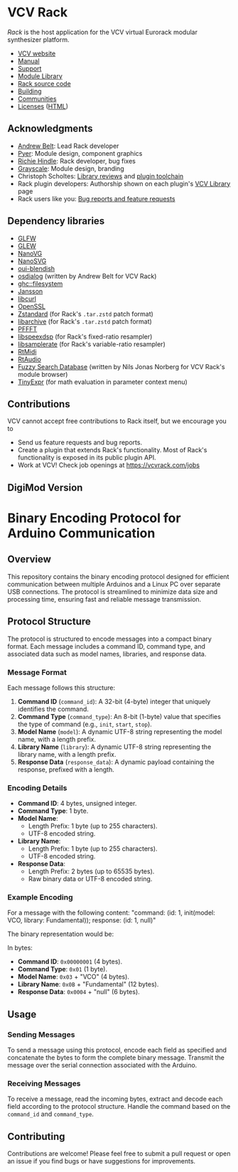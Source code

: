 # VCV Rack

*Rack* is the host application for the VCV virtual Eurorack modular synthesizer platform.

- [VCV website](https://vcvrack.com/)
- [Manual](https://vcvrack.com/manual/)
- [Support](https://vcvrack.com/support)
- [Module Library](https://library.vcvrack.com/)
- [Rack source code](https://github.com/VCVRack/Rack)
- [Building](https://vcvrack.com/manual/Building)
- [Communities](https://vcvrack.com/manual/Communities)
- [Licenses](LICENSE.md) ([HTML](LICENSE.html))

## Acknowledgments

- [Andrew Belt](https://github.com/AndrewBelt): Lead Rack developer
- [Pyer](https://www.pyer.be/): Module design, component graphics
- [Richie Hindle](http://entrian.com/audio/): Rack developer, bug fixes
- [Grayscale](https://grayscale.info/): Module design, branding
- Christoph Scholtes: [Library reviews](https://github.com/VCVRack/library) and [plugin toolchain](https://github.com/VCVRack/rack-plugin-toolchain)
- Rack plugin developers: Authorship shown on each plugin's [VCV Library](https://library.vcvrack.com/) page
- Rack users like you: [Bug reports and feature requests](https://vcvrack.com/support)

## Dependency libraries

- [GLFW](https://www.glfw.org/)
- [GLEW](http://glew.sourceforge.net/)
- [NanoVG](https://github.com/memononen/nanovg)
- [NanoSVG](https://github.com/memononen/nanosvg)
- [oui-blendish](https://github.com/geetrepo/oui-blendish)
- [osdialog](https://github.com/AndrewBelt/osdialog) (written by Andrew Belt for VCV Rack)
- [ghc::filesystem](https://github.com/gulrak/filesystem)
- [Jansson](https://digip.org/jansson/)
- [libcurl](https://curl.se/libcurl/)
- [OpenSSL](https://www.openssl.org/)
- [Zstandard](https://facebook.github.io/zstd/) (for Rack's `.tar.zstd` patch format)
- [libarchive](https://libarchive.org/) (for Rack's `.tar.zstd` patch format)
- [PFFFT](https://bitbucket.org/jpommier/pffft/)
- [libspeexdsp](https://gitlab.xiph.org/xiph/speexdsp/-/tree/master/libspeexdsp) (for Rack's fixed-ratio resampler)
- [libsamplerate](https://github.com/libsndfile/libsamplerate) (for Rack's variable-ratio resampler)
- [RtMidi](https://www.music.mcgill.ca/~gary/rtmidi/)
- [RtAudio](https://www.music.mcgill.ca/~gary/rtaudio/)
- [Fuzzy Search Database](https://bitbucket.org/j_norberg/fuzzysearchdatabase) (written by Nils Jonas Norberg for VCV Rack's module browser)
- [TinyExpr](https://codeplea.com/tinyexpr) (for math evaluation in parameter context menu)

## Contributions

VCV cannot accept free contributions to Rack itself, but we encourage you to

- Send us feature requests and bug reports.
- Create a plugin that extends Rack's functionality. Most of Rack's functionality is exposed in its public plugin API.
- Work at VCV! Check job openings at <https://vcvrack.com/jobs>


## DigiMod Version

# Binary Encoding Protocol for Arduino Communication

## Overview

This repository contains the binary encoding protocol designed for efficient communication between multiple Arduinos and a Linux PC over separate USB connections. The protocol is streamlined to minimize data size and processing time, ensuring fast and reliable message transmission.

## Protocol Structure

The protocol is structured to encode messages into a compact binary format. Each message includes a command ID, command type, and associated data such as model names, libraries, and response data.

### Message Format

Each message follows this structure:

1. **Command ID** (`command_id`): A 32-bit (4-byte) integer that uniquely identifies the command.
2. **Command Type** (`command_type`): An 8-bit (1-byte) value that specifies the type of command (e.g., `init`, `start`, `stop`).
3. **Model Name** (`model`): A dynamic UTF-8 string representing the model name, with a length prefix.
4. **Library Name** (`library`): A dynamic UTF-8 string representing the library name, with a length prefix.
5. **Response Data** (`response_data`): A dynamic payload containing the response, prefixed with a length.

### Encoding Details

- **Command ID**: 4 bytes, unsigned integer.
- **Command Type**: 1 byte.
- **Model Name**:
  - Length Prefix: 1 byte (up to 255 characters).
  - UTF-8 encoded string.
- **Library Name**:
  - Length Prefix: 1 byte (up to 255 characters).
  - UTF-8 encoded string.
- **Response Data**:
  - Length Prefix: 2 bytes (up to 65535 bytes).
  - Raw binary data or UTF-8 encoded string.

### Example Encoding

For a message with the following content:
"command: (id: 1, init(model: VCO, library: Fundamental)); response: (id: 1, null)"

The binary representation would be:

In bytes:
- **Command ID**: `0x00000001` (4 bytes).
- **Command Type**: `0x01` (1 byte).
- **Model Name**: `0x03` + "VCO" (4 bytes).
- **Library Name**: `0x0B` + "Fundamental" (12 bytes).
- **Response Data**: `0x0004` + "null" (6 bytes).

## Usage

### Sending Messages

To send a message using this protocol, encode each field as specified and concatenate the bytes to form the complete binary message. Transmit the message over the serial connection associated with the Arduino.

### Receiving Messages

To receive a message, read the incoming bytes, extract and decode each field according to the protocol structure. Handle the command based on the `command_id` and `command_type`.

## Contributing

Contributions are welcome! Please feel free to submit a pull request or open an issue if you find bugs or have suggestions for improvements.